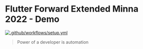 # Flutter Forward Extended Minna 2022 - Demo

[![.github/workflows/setup.yml](https://github.com/Taiwrash/ffe-minna2023-demo/actions/workflows/setup.yml/badge.svg)](https://github.com/Taiwrash/ffe-minna2023-demo/actions/workflows/setup.yml)

> Power of a developer is automation
